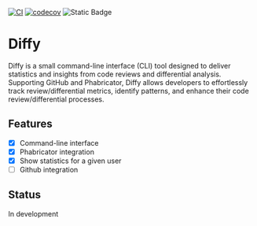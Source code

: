 [![CI](https://github.com/moisesvega/diffy/actions/workflows/ci.yml/badge.svg?branch=main)](https://github.com/moisesvega/diffy/actions/workflows/ci.yml)
[![codecov](https://codecov.io/gh/moisesvega/diffy/graph/badge.svg?token=FNAXMLNR2D)](https://codecov.io/gh/moisesvega/diffy)
![Static Badge](https://img.shields.io/badge/status-development-blue)


# Diffy

Diffy is a small command-line interface (CLI) tool designed to deliver 
statistics and insights from code reviews and differential analysis.
Supporting GitHub and Phabricator, Diffy allows developers to
effortlessly track review/differential metrics, identify patterns,
and enhance their code review/differential processes.

## Features
- [x] Command-line interface
- [x] Phabricator integration
- [x] Show statistics for a given user
- [ ] Github integration

## Status
In development